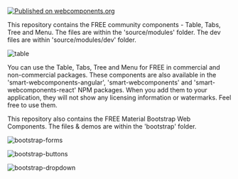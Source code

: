 [![Published on webcomponents.org](https://img.shields.io/badge/webcomponents.org-published-blue.svg)](https://www.webcomponents.org/collection/HTMLElements/smart-webcomponents-community)

This repository contains the FREE community components - Table, Tabs, Tree and Menu. The files are within the 'source/modules' folder. The dev files are within 'source/modules/dev' folder.

![table](https://user-images.githubusercontent.com/20238579/177482911-1967307b-60d5-409c-9c48-3a859732b163.png)

You can use the Table, Tabs, Tree and Menu for FREE in commercial and non-commercial packages. These components are also available in the 'smart-webcomponents-angular', 'smart-webcomponents' and 'smart-webcomponents-react' NPM packages. When you add them to your application, they will not show any licensing information or watermarks. Feel free to use them. 

This repository also contains the FREE Material Bootstrap Web Components. The files & demos are within the 'bootstrap' folder.
    
![bootstrap-forms](https://user-images.githubusercontent.com/20238579/177482906-294b8e4d-517b-4b34-a8eb-c271e4a6c254.png)

![bootstrap-buttons](https://user-images.githubusercontent.com/20238579/177482912-87abb81e-bdf7-43f3-9c4f-97da59da7202.png)

![bootstrap-dropdown](https://user-images.githubusercontent.com/20238579/177482913-fb438674-f683-4d78-bbf6-f8560a6bd1ab.png)

